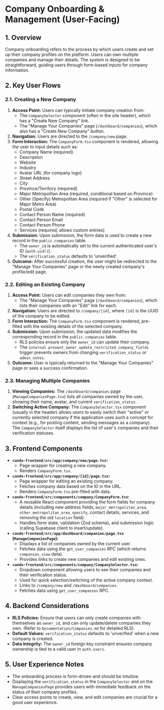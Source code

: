 # Company Onboarding & Management (User-Facing)

## 1. Overview

Company onboarding refers to the process by which users create and set up their company profiles on the platform. Users can own multiple companies and manage their details. The system is designed to be straightforward, guiding users through form-based inputs for company information.

## 2. Key User Flows

### 2.1. Creating a New Company

1.  **Access Point:** Users can typically initiate company creation from:
    *   The `CompanySelector` component (often in the site header), which has a "Create New Company" link.
    *   The "Manage Your Companies" page (`/dashboard/companies`), which also has a "Create New Company" button.
2.  **Navigation:** Users are directed to the `/company/new` page.
3.  **Form Interaction:** The `CompanyForm.tsx` component is rendered, allowing the user to input details such as:
    *   Company Name (required)
    *   Description
    *   Website
    *   Industry
    *   Avatar URL (for company logo)
    *   Street Address
    *   City
    *   Province/Territory (required)
    *   Major Metropolitan Area (required, conditional based on Province)
    *   Other (Specify) Metropolitan Area (required if "Other" is selected for Major Metro Area)
    *   Postal Code
    *   Contact Person Name (required)
    *   Contact Person Email
    *   Contact Person Phone
    *   Services (required, allows custom entries)
4.  **Submission:** Upon submission, the form data is used to create a new record in the `public.companies` table.
    *   The `owner_id` is automatically set to the current authenticated user's ID (`auth.uid()`).
    *   The `verification_status` defaults to 'unverified'.
5.  **Outcome:** After successful creation, the user might be redirected to the "Manage Your Companies" page or the newly created company's profile/edit page.

### 2.2. Editing an Existing Company

1.  **Access Point:** Users can edit companies they own from:
    *   The "Manage Your Companies" page (`/dashboard/companies`), which lists their companies with an "Edit" link for each.
2.  **Navigation:** Users are directed to `/company/[id]`, where `[id]` is the UUID of the company to be edited.
3.  **Form Interaction:** The `CompanyForm.tsx` component is rendered, pre-filled with the existing details of the selected company.
4.  **Submission:** Upon submission, the updated data modifies the corresponding record in the `public.companies` table.
    *   RLS policies ensure only the `owner_id` can update their company.
    *   The `internal.prevent_owner_update_restricted_company_fields` trigger prevents owners from changing `verification_status` or `admin_notes`.
5.  **Outcome:** User is typically returned to the "Manage Your Companies" page or sees a success confirmation.

### 2.3. Managing Multiple Companies

1.  **Viewing Companies:** The `/dashboard/companies` page (`ManageCompaniesPage.tsx`) lists all companies owned by the user, showing their name, avatar, and current `verification_status`.
2.  **Switching Active Company:** The `CompanySelector.tsx` component (usually in the header) allows users to easily switch their "active" or currently selected company if the application uses such a concept for context (e.g., for posting content, sending messages as a company). The `CompanySelector` itself displays the list of user's companies and their verification statuses.

## 3. Frontend Components

-   **`cando-frontend/src/app/company/new/page.tsx`:**
    -   Page wrapper for creating a new company.
    -   Renders `CompanyForm.tsx`.
-   **`cando-frontend/src/app/company/[id]/page.tsx`:**
    -   Page wrapper for editing an existing company.
    -   Fetches company data based on the ID in the URL.
    -   Renders `CompanyForm.tsx` pre-filled with data.
-   **`cando-frontend/src/components/company/CompanyForm.tsx`:**
    -   A reusable React component providing the form fields for company details (including new address fields, `major_metropolitan_area`, `other_metropolitan_area_specify`, contact details, services, and removing the old `location` field).
    -   Handles form state, validation (Zod schema), and submission logic (calling Supabase client to insert/update).
-   **`cando-frontend/src/app/dashboard/companies/page.tsx` (`ManageCompaniesPage`):**
    -   Displays a list of companies owned by the current user.
    -   Fetches data using the `get_user_companies` RPC (which returns `companies_view` data).
    -   Provides links to create new companies and edit existing ones.
-   **`cando-frontend/src/components/company/CompanySelector.tsx`:**
    -   Dropdown component allowing users to see their companies and their verification status.
    -   Used for quick selection/switching of the active company context.
    -   Links to `/company/new` and `/dashboard/companies`.
    -   Fetches data using `get_user_companies` RPC.

## 4. Backend Considerations

-   **RLS Policies:** Ensure that users can only create companies with themselves as `owner_id`, and can only update/delete companies they own. (Refer to `Documentation/Companies.md` for detailed RLS).
-   **Default Values:** `verification_status` defaults to 'unverified' when a new company is created.
-   **Data Integrity:** The `owner_id` foreign key constraint ensures company ownership is tied to a valid user in `auth.users`.

## 5. User Experience Notes

-   The onboarding process is form-driven and should be intuitive.
-   Displaying the `verification_status` in the `CompanySelector` and on the `ManageCompaniesPage` provides users with immediate feedback on the status of their company profiles.
-   Clear access points to create, view, and edit companies are crucial for a good user experience. 